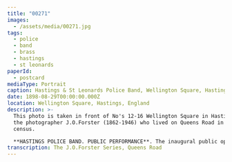 ```yaml
---
title: "00271"
images:
  - /assets/media/00271.jpg
tags:
  - police
  - band
  - brass
  - hastings
  - st leonards
paperId:
  - postcard
mediaType: Portrait
caption: Hastings & St Leonards Police Band, Wellington Square, Hastings
date: 1898-08-29T00:00:00.000Z
location: Wellington Square, Hastings, England
description: >-
  This photo is taken in front of No's 12-16 Wellington Square in Hastings by
  the photographer J.O.Forster (1862-1946) who lived on Queens Road in the 1901
  census.

  **HASTINGS POLICE BAND. PUBLIC PERFORMANCE**. The inaugural public open air concert by the members of the Hastings Police Band was given on Monday evening in the enclosure at Wellington-square, which Mr. J. H. Landsell kindly placed at their disposal for the purpose. Unfortunately, the weather was rather impropitious, and rendered a somewhat abrupt termination of the proceedings. The band, under the baton of Mr. Stutely, acquitted themselves well, and in the interval since their last appearance in public an effort attended with marked success appears to have been made in the direction of greater proficiency. Very appropriate was the opening item, a march, “On the Beat,” while another march, “Hastings Castle,” which has been formerly referred to in these columns as the work of the Rev. Canon Jones, was executed in a most praiseworthy manner. The same remark applies, to all the other items in the programme, of which some were well-known popular airs. – *Hastings and St Leonards Observer - Saturday 03 September 1898*
transcription: The J.O.Forster Series, Queens Road
---
```

